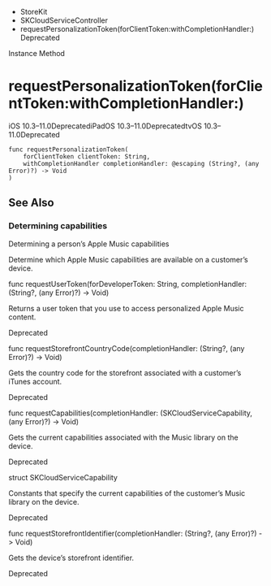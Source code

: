 

- StoreKit
- SKCloudServiceController
-  requestPersonalizationToken(forClientToken:withCompletionHandler:) Deprecated

Instance Method

# requestPersonalizationToken(forClientToken:withCompletionHandler:)

iOS 10.3–11.0DeprecatediPadOS 10.3–11.0DeprecatedtvOS 10.3–11.0Deprecated

``` source
func requestPersonalizationToken(
    forClientToken clientToken: String,
    withCompletionHandler completionHandler: @escaping (String?, (any Error)?) -> Void
)
```

## See Also

### Determining capabilities

Determining a person’s Apple Music capabilities

Determine which Apple Music capabilities are available on a customer’s device.

func requestUserToken(forDeveloperToken: String, completionHandler: (String?, (any Error)?) -> Void)

Returns a user token that you use to access personalized Apple Music content.

Deprecated

func requestStorefrontCountryCode(completionHandler: (String?, (any Error)?) -> Void)

Gets the country code for the storefront associated with a customer’s iTunes account.

Deprecated

func requestCapabilities(completionHandler: (SKCloudServiceCapability, (any Error)?) -> Void)

Gets the current capabilities associated with the Music library on the device.

Deprecated

struct SKCloudServiceCapability

Constants that specify the current capabilities of the customer’s Music library on the device.

Deprecated

func requestStorefrontIdentifier(completionHandler: (String?, (any Error)?) -> Void)

Gets the device’s storefront identifier.

Deprecated

